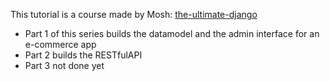 This tutorial is a course made by Mosh: [the-ultimate-django](https://codewithmosh.com/courses/the-ultimate-django-part1)
- Part 1 of this series builds the datamodel and the admin interface for an e-commerce app
- Part 2 builds the RESTfulAPI
- Part 3 not done yet
